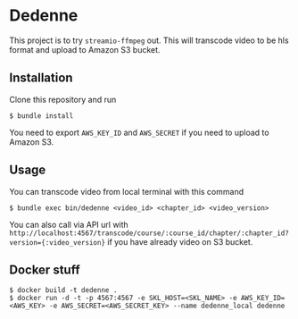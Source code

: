 # Dedenne

This project is to try `streamio-ffmpeg` out. This will transcode video to be hls format and upload to Amazon S3 bucket.

## Installation

Clone this repository and run

    $ bundle install

You need to export `AWS_KEY_ID` and `AWS_SECRET` if you need to upload to Amazon S3.

## Usage

You can transcode video from local terminal with this command

    $ bundle exec bin/dedenne <video_id> <chapter_id> <video_version>

You can also call via API url with `http://localhost:4567/transcode/course/:course_id/chapter/:chapter_id?version={:video_version}` if you have already video on S3 bucket.

## Docker stuff

    $ docker build -t dedenne .
    $ docker run -d -t -p 4567:4567 -e SKL_HOST=<SKL_NAME> -e AWS_KEY_ID=<AWS_KEY> -e AWS_SECRET=<AWS_SECRET_KEY> --name dedenne_local dedenne
